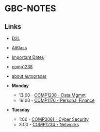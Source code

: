 # GBC-NOTES
## Links
- [D2L](https://learn.georgebrown.ca)
- [AtKlass](https://app.atklass.com)
- [Important Dates](https://www.georgebrown.ca/current-students/important-dates?term=27246&category=131)
- [comp1238](comp1238.md)
- [about autograder](autograder_instructions.md)

- **Monday**
  - 13:00 - [COMP1238 - Data Mgmnt](https://learn.georgebrown.ca/d2l/home/334969)
  - 16:00 - [COMP1176 - Personal Finance](https://learn.georgebrown.ca/d2l/home/320502)
- **Tuesday**
  - 1:00 -  [COMP3061 - Cyber Security](https://learn.georgebrown.ca/d2l/home/321537)
  - 3:00 -  [COMP1234 - Networks](https://learn.georgebrown.ca/d2l/home/333839)
